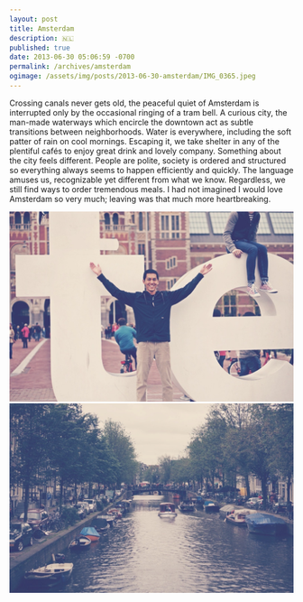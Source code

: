 ```yaml
---
layout: post
title: Amsterdam
description: 🇳🇱
published: true
date: 2013-06-30 05:06:59 -0700
permalink: /archives/amsterdam
ogimage: /assets/img/posts/2013-06-30-amsterdam/IMG_0365.jpeg
---
```

Crossing canals never gets old, the peaceful quiet of Amsterdam is interrupted only by the occasional ringing of a tram bell. A curious city, the man-made waterways which encircle the downtown act as subtle transitions between neighborhoods. Water is everywhere, including the soft patter of rain on cool mornings. Escaping it, we take shelter in any of the plentiful cafés to enjoy great drink and lovely company. Something about the city feels different. People are polite, society is ordered and structured so everything always seems to happen efficiently and quickly. The language amuses us, recognizable yet different from what we know. Regardless, we still find ways to order tremendous meals. I had not imagined I would love Amsterdam so very much; leaving was that much more heartbreaking.

![Tye in front of Amsterdam letters][1] 
![Canal][2]

 [1]: /assets/img/posts/2013-06-30-amsterdam/IMG_0364.jpeg
 [2]: /assets/img/posts/2013-06-30-amsterdam/IMG_0365.jpeg